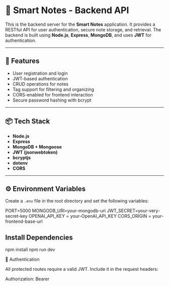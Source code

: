 # 📝 Smart Notes - Backend API

This is the backend server for the **Smart Notes** application. It provides a RESTful API for user authentication, secure note storage, and retrieval. The backend is built using **Node.js**, **Express**, **MongoDB**, and uses **JWT** for authentication.

---

## 🚀 Features

- User registration and login
- JWT-based authentication
- CRUD operations for notes
- Tag support for filtering and organizing
- CORS-enabled for frontend interaction
- Secure password hashing with bcrypt

---

## 📦 Tech Stack

- **Node.js**
- **Express**
- **MongoDB + Mongoose**
- **JWT (jsonwebtoken)**
- **bcryptjs**
- **dotenv**
- **CORS**

---

## ⚙️ Environment Variables

Create a `.env` file in the root directory and set the following variables:

PORT=5000
MONGODB_URI=your-mongodb-uri
JWT_SECRET=your-very-secret-key
OPENAI_API_KEY = your-OpenAI_API_KEY
CORS_ORIGIN = your-frontend-base-url

## Install Dependencies 
npm install
npm run dev

🔐 Authentication

All protected routes require a valid JWT. Include it in the request headers:

Authorization: Bearer <your-token>

